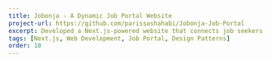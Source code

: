 ```yaml
---
title: Jobonja - A Dynamic Job Portal Website
project-url: https://github.com/parissashahabi/Jobonja-Job-Portal
excerpt: Developed a Next.js-powered website that connects job seekers and employers, implementing design patterns, unit tests, CI/CD, and frontend optimization techniques for enhanced performance as part of the Object-Oriented Design course project.
tags: [Next.js, Web Development, Job Portal, Design Patterns]
order: 10
---
```

